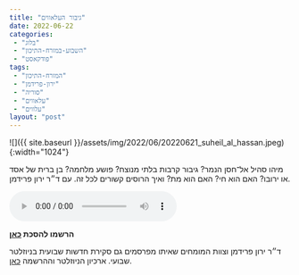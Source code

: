 ```yaml
---
title: "גיבור העלאווים"
date: 2022-06-22
categories: 
 - "בלוג"
 - "השבוע-במזרח-התיכון"
 - "פודקאסט"
tags: 
 - "המזרח-התיכון"
 - "ירון-פרידמן"
 - "סוריה"
 - "עלאווים"
 - "עלווים"
layout: "post"
---
```


![]({{ site.baseurl }}/assets/img/2022/06/20220621_suheil_al_hassan.jpeg){:width="1024"}

מיהו סהיל אל־חסן הנמר? גיבור קרבות בלתי מנוצח? פושע מלחמה? בן ברית של אסד או ירובו? האם הוא חי? האם הוא מת? ואיך הרוסים קשורים לכל זה. עם ד״ר ירון פרידמן.

<audio controls src="https://d3ctxlq1ktw2nl.cloudfront.net/staging/2022-5-22/273051840-44100-2-8adfdae1c6102.m4a" class=" wp-block-audio"></audio>

**הרשמו להסכת [כאן](https://anchor.fm/hashavua)**

 ד״ר ירון פרידמן וצוות המומחים שאיתו מפרסמים גם סקירת חדשות שבועית בניוזלטר שבועי. ארכיון הניוזלטר וההרשמה [כאן](https://us7.campaign-archive.com/home/?u=11fe1442157d219f56c36d2a9&id=e0b5399e69).
